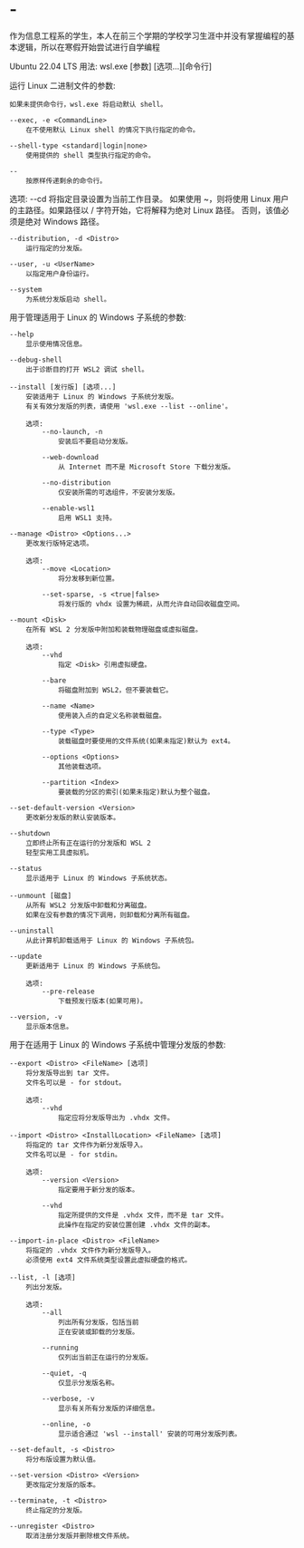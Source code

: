 # -
作为信息工程系的学生，本人在前三个学期的学校学习生涯中并没有掌握编程的基本逻辑，所以在寒假开始尝试进行自学编程

Ubuntu 22.04 LTS
用法: wsl.exe [参数] [选项...][命令行]

运行 Linux 二进制文件的参数:

    如果未提供命令行，wsl.exe 将启动默认 shell。

    --exec, -e <CommandLine>
        在不使用默认 Linux shell 的情况下执行指定的命令。

    --shell-type <standard|login|none>
        使用提供的 shell 类型执行指定的命令。

    --
        按原样传递剩余的命令行。

选项:
    --cd <Directory>
        将指定目录设置为当前工作目录。
        如果使用 ~，则将使用 Linux 用户的主路径。如果路径以
        / 字符开始，它将解释为绝对 Linux 路径。
        否则，该值必须是绝对 Windows 路径。

    --distribution, -d <Distro>
        运行指定的分发版。

    --user, -u <UserName>
        以指定用户身份运行。

    --system
        为系统分发版启动 shell。

用于管理适用于 Linux 的 Windows 子系统的参数:

    --help
        显示使用情况信息。

    --debug-shell
        出于诊断目的打开 WSL2 调试 shell。

    --install [发行版] [选项...]
        安装适用于 Linux 的 Windows 子系统分发版。
        有关有效分发版的列表，请使用 'wsl.exe --list --online'。

        选项:
            --no-launch, -n
                安装后不要启动分发版。

            --web-download
                从 Internet 而不是 Microsoft Store 下载分发版。

            --no-distribution
                仅安装所需的可选组件，不安装分发版。

            --enable-wsl1
                启用 WSL1 支持。

    --manage <Distro> <Options...>
        更改发行版特定选项。

        选项:
            --move <Location>
                将分发移到新位置。

            --set-sparse, -s <true|false>
                将发行版的 vhdx 设置为稀疏，从而允许自动回收磁盘空间。

    --mount <Disk>
        在所有 WSL 2 分发版中附加和装载物理磁盘或虚拟磁盘。

        选项:
            --vhd
                指定 <Disk> 引用虚拟硬盘。

            --bare
                将磁盘附加到 WSL2，但不要装载它。

            --name <Name>
                使用装入点的自定义名称装载磁盘。

            --type <Type>
                装载磁盘时要使用的文件系统(如果未指定)默认为 ext4。

            --options <Options>
                其他装载选项。

            --partition <Index>
                要装载的分区的索引(如果未指定)默认为整个磁盘。

    --set-default-version <Version>
        更改新分发版的默认安装版本。

    --shutdown
        立即终止所有正在运行的分发版和 WSL 2
        轻型实用工具虚拟机。

    --status
        显示适用于 Linux 的 Windows 子系统状态。

    --unmount [磁盘]
        从所有 WSL2 分发版中卸载和分离磁盘。
        如果在没有参数的情况下调用，则卸载和分离所有磁盘。

    --uninstall
        从此计算机卸载适用于 Linux 的 Windows 子系统包。

    --update
        更新适用于 Linux 的 Windows 子系统包。

        选项:
            --pre-release
                下载预发行版本(如果可用)。

    --version, -v
        显示版本信息。

用于在适用于 Linux 的 Windows 子系统中管理分发版的参数:

    --export <Distro> <FileName> [选项]
        将分发版导出到 tar 文件。
        文件名可以是 - for stdout。

        选项:
            --vhd
                指定应将分发版导出为 .vhdx 文件。

    --import <Distro> <InstallLocation> <FileName> [选项]
        将指定的 tar 文件作为新分发版导入。
        文件名可以是 - for stdin。

        选项:
            --version <Version>
                指定要用于新分发的版本。

            --vhd
                指定所提供的文件是 .vhdx 文件，而不是 tar 文件。
                此操作在指定的安装位置创建 .vhdx 文件的副本。

    --import-in-place <Distro> <FileName>
        将指定的 .vhdx 文件作为新分发版导入。
        必须使用 ext4 文件系统类型设置此虚拟硬盘的格式。

    --list, -l [选项]
        列出分发版。

        选项:
            --all
                列出所有分发版，包括当前
                正在安装或卸载的分发版。

            --running
                仅列出当前正在运行的分发版。

            --quiet, -q
                仅显示分发版名称。

            --verbose, -v
                显示有关所有分发版的详细信息。

            --online, -o
                显示适合通过 'wsl --install' 安装的可用分发版列表。

    --set-default, -s <Distro>
        将分布版设置为默认值。

    --set-version <Distro> <Version>
        更改指定分发版的版本。

    --terminate, -t <Distro>
        终止指定的分发版。

    --unregister <Distro>
        取消注册分发版并删除根文件系统。
